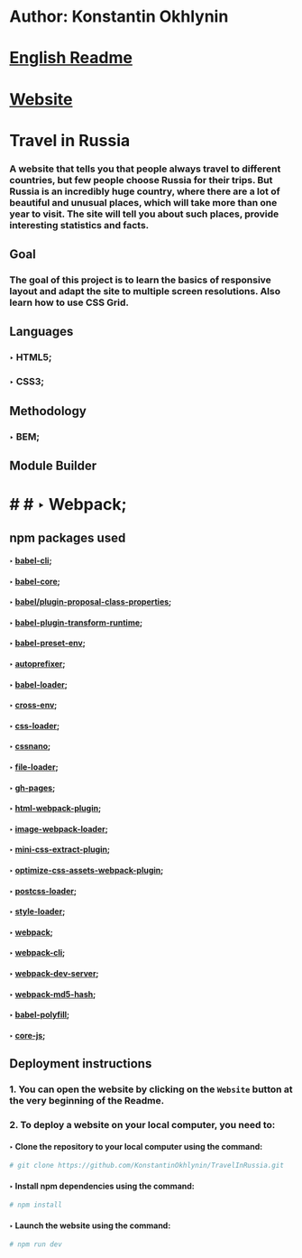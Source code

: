 # Author: Konstantin Okhlynin
# [**English Readme**](https://github.com/KonstantinOkhlynin/TravelInRussia/blob/master/README.EN.MD)
# [**Website**](https://konstantinokhlynin.github.io/TravelInRussia/)
# Travel in Russia
### A website that tells you that people always travel to different countries, but few people choose Russia for their trips. But Russia is an incredibly huge country, where there are a lot of beautiful and unusual places, which will take more than one year to visit. The site will tell you about such places, provide interesting statistics and facts.
## Goal
### The goal of this project is to learn the basics of responsive layout and adapt the site to multiple screen resolutions. Also learn how to use CSS Grid.
## Languages
### ‣ HTML5;
### ‣ CSS3;
## Methodology
### ‣ BEM;
## Module Builder
# # # ‣ Webpack;
## npm packages used
#### ‣ [babel-cli](https://www.npmjs.com/package/babel-cli);
#### ‣ [babel-core](https://www.npmjs.com/package/babel-core);
#### ‣ [babel/plugin-proposal-class-properties](https://www.npmjs.com/package/@babel/plugin-proposal-class-properties);
#### ‣ [babel-plugin-transform-runtime](https://www.npmjs.com/package/babel-plugin-transform-runtime);
#### ‣ [babel-preset-env](https://www.npmjs.com/package/babel-preset-env);
#### ‣ [autoprefixer](https://www.npmjs.com/package/autoprefixer);
#### ‣ [babel-loader](https://www.npmjs.com/package/babel-loader);
#### ‣ [cross-env](https://www.npmjs.com/package/cross-env);
#### ‣ [css-loader](https://www.npmjs.com/package/css-loader);
#### ‣ [cssnano](https://www.npmjs.com/package/cssnano);
#### ‣ [file-loader](https://www.npmjs.com/package/file-loader);
#### ‣ [gh-pages](https://www.npmjs.com/package/gh-pages);
#### ‣ [html-webpack-plugin](https://www.npmjs.com/package/html-webpack-plugin);
#### ‣ [image-webpack-loader](https://www.npmjs.com/package/image-webpack-loader);
#### ‣ [mini-css-extract-plugin](https://www.npmjs.com/package/mini-css-extract-plugin);
#### ‣ [optimize-css-assets-webpack-plugin](https://www.npmjs.com/package/optimize-css-assets-webpack-plugin);
#### ‣ [postcss-loader](https://www.npmjs.com/package/postcss-loader);
#### ‣ [style-loader](https://www.npmjs.com/package/style-loader);
#### ‣ [webpack](https://www.npmjs.com/package/webpack);
#### ‣ [webpack-cli](https://www.npmjs.com/package/webpack-cli);
#### ‣ [webpack-dev-server](https://www.npmjs.com/package/webpack-dev-server);
#### ‣ [webpack-md5-hash](https://www.npmjs.com/package/webpack-md5-hash);
#### ‣ [babel-polyfill](https://www.npmjs.com/package/@babel/polyfill);
#### ‣ [core-js](https://www.npmjs.com/package/core-js);
## Deployment instructions
### 1. You can open the website by clicking on the `Website` button at the very beginning of the Readme.
### 2. To deploy a website on your local computer, you need to:
#### ‣ Clone the repository to your local computer using the command:
``` bash
# git clone https://github.com/KonstantinOkhlynin/TravelInRussia.git
```
#### ‣ Install npm dependencies using the command:
``` bash
# npm install
```
#### ‣ Launch the website using the command:
``` bash
# npm run dev
```
   
